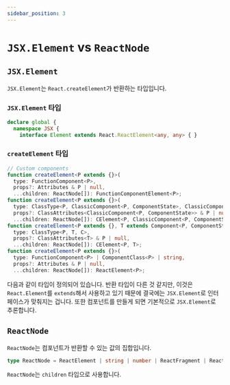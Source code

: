 ```yaml
---
sidebar_position: 3
---
```


# `JSX.Element` vs `ReactNode`

## `JSX.Element`
`JSX.Element`는 `React.createElement`가 반환하는 타입입니다.

### `JSX.Element` 타입

```ts
declare global {
  namespace JSX {
    interface Element extends React.ReactElement<any, any> { }
```

### `createElement` 타입

```ts
// Custom components
function createElement<P extends {}>(
  type: FunctionComponent<P>,
  props?: Attributes & P | null,
  ...children: ReactNode[]): FunctionComponentElement<P>;
function createElement<P extends {}>(
  type: ClassType<P, ClassicComponent<P, ComponentState>, ClassicComponentClass<P>>,
  props?: ClassAttributes<ClassicComponent<P, ComponentState>> & P | null,
  ...children: ReactNode[]): CElement<P, ClassicComponent<P, ComponentState>>;
function createElement<P extends {}, T extends Component<P, ComponentState>, C extends ComponentClass<P>>(
  type: ClassType<P, T, C>,
  props?: ClassAttributes<T> & P | null,
  ...children: ReactNode[]): CElement<P, T>;
function createElement<P extends {}>(
  type: FunctionComponent<P> | ComponentClass<P> | string,
  props?: Attributes & P | null,
  ...children: ReactNode[]): ReactElement<P>;
```

다음과 같이 타입이 정의되어 있습니다. 반환 타입이 다른 것 같지만, 이것은 `React.Element`를 `extends`해서 사용하고 있기 때문에 결국에는 `JSX.Element`로 인터페이스가 맞춰지는 겁니다. 또한 컴포넌트를 만들게 되면 기본적으로 `JSX.Element`로 추론합니다.

## `ReactNode`
`ReactNode`는 컴포넌트가 반환할 수 있는 값의 집합입니다.

```ts
type ReactNode = ReactElement | string | number | ReactFragment | ReactPortal | boolean | null | undefined;
```

`ReactNode`는 `children` 타입으로 사용합니다.